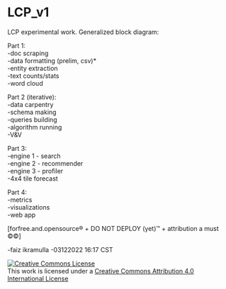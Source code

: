 # LCP_v1

LCP experimental work.  Generalized block diagram:

Part 1:  
-doc scraping  
-data formatting (prelim, csv)*  
-entity extraction  
-text counts/stats  
-word cloud  

Part 2 (iterative):  
-data carpentry  
-schema making  
-queries building  
-algorithm running  
-V&V  

Part 3:  
-engine 1 - search  
-engine 2 - recommender  
-engine 3 - profiler  
-4x4 tile forecast  

Part 4:  
-metrics  
-visualizations  
-web app  

[forfree.and.opensource® + DO NOT DEPLOY (yet)™ + attribution a must ©©]    

-faiz ikramulla
-03122022 16:17 CST 

<a rel="license" href="http://creativecommons.org/licenses/by/4.0/"><img alt="Creative Commons License" style="border-width:0" src="https://i.creativecommons.org/l/by/4.0/88x31.png" /></a><br />This work is licensed under a <a rel="license" href="http://creativecommons.org/licenses/by/4.0/">Creative Commons Attribution 4.0 International License</a><br /><br /></a>
